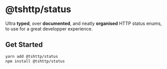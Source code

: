 # @tshttp/status

Ultra **typed**, over **documented**, and neatly **organised** HTTP status enums, to use for a great developper experience.

## Get Started

```sh
yarn add @tshttp/status
npm install @tshttp/status
```
